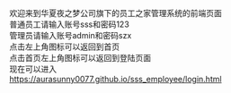 欢迎来到华夏夜之梦公司旗下的员工之家管理系统的前端页面<br>
普通员工请输入账号sss和密码123<br>
管理员请输入账号admin和密码szx<br>
点击左上角图标可以返回到首页<br>
点击首页左上角图标可以返回到登陆页面<br>
现在可以进入<br>
https://aurasunny0077.github.io/sss_employee/login.html
